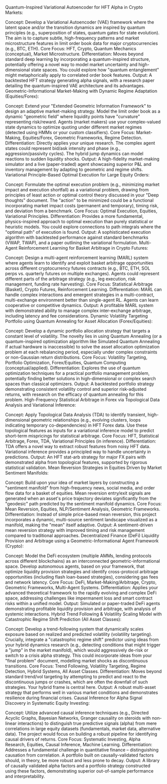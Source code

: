 Quantum-Inspired Variational Autoencoder for HFT Alpha in Crypto Markets:

Concept: Develop a Variational Autoencoder (VAE) framework where the latent space and/or the transition dynamics are inspired by quantum principles (e.g., superposition of states, quantum gates for state evolution). The aim is to capture subtle, high-frequency patterns and market microstructure features in limit order book data for major cryptocurrencies (e.g., BTC, ETH).
Core Focus: HFT, Crypto, Quantum Mechanics (conceptual), Market Microstructure.
Differentiation: Moves beyond standard deep learning by incorporating a quantum-inspired structure, potentially offering a novel way to model market uncertainty and high-dimensional state spaces. You could explore how "quantum entanglement" might metaphorically apply to correlated order book features.
Output: A backtested HFT strategy generating alpha signals, with a research paper detailing the quantum-inspired VAE architecture and its advantages.
Geometric-Informational Market-Making with Dynamic Regime Adaptation (Equities/Forex):

Concept: Extend your "Extended Geometric Information Framework" to design an adaptive market-making strategy. Model the limit order book as a dynamic "geometric field" where liquidity points have "curvature" representing risk/reward. Agents (market makers) use your complex-valued state dynamics to optimize quoting under different market regimes (detected using HMMs or your custom classifiers).
Core Focus: Market-Making, Equities/Forex, Geometric Frameworks, Regime Detection.
Differentiation: Directly applies your unique research. The complex agent states could represent bid/ask intensity and phase (e.g., aggression/passivity cycles). The hybrid jump dynamics can model reactions to sudden liquidity shocks.
Output: A high-fidelity market-making simulator and a live (paper-traded) agent showcasing superior P&L and inventory management by adapting to geometric and regime shifts.
Variational Principle-Based Optimal Execution for Large Equity Orders:

Concept: Formulate the optimal execution problem (e.g., minimizing market impact and execution shortfall) as a variational problem, drawing from principles of least action or optimal control theory discussed in your "Deep thoughts" document. The "action" to be minimized could be a functional incorporating market impact costs (permanent and temporary), timing risk, and deviation from a benchmark.
Core Focus: Optimal Execution, Equities, Variational Principles.
Differentiation: Provides a more fundamental, physics-inspired approach to optimal execution than purely statistical or heuristic models. You could explore connections to path integrals where the "optimal path" of execution is found.
Output: A sophisticated execution algorithm with backtested performance against standard benchmarks (VWAP, TWAP), and a paper outlining the variational formulation.
Multi-Agent Reinforcement Learning for Basket Arbitrage in Crypto Futures:

Concept: Design a multi-agent reinforcement learning (MARL) system where agents learn to identify and exploit basket arbitrage opportunities across different cryptocurrency futures contracts (e.g., BTC, ETH, SOL perps vs. quarterly futures on multiple exchanges). Agents could represent different parts of the arbitrage strategy (e.g., leg execution, risk management, funding rate harvesting).
Core Focus: Statistical Arbitrage (Basket), Crypto Futures, Reinforcement Learning.
Differentiation: MARL can handle complex interactions and emergent strategies in a multi-contract, multi-exchange environment better than single-agent RL. Agents can learn cooperative or competitive dynamics.
Output: A profitable MARL system with demonstrated ability to manage complex inter-exchange arbitrage, including latency and fee considerations.
Dynamic Volatility Targeting Portfolio using Quantum Annealing for Asset Allocation (Forex/Equities):

Concept: Develop a dynamic portfolio allocation strategy that targets a constant level of volatility. The novelty lies in using Quantum Annealing (or a quantum-inspired optimization algorithm like Simulated Quantum Annealing if actual hardware is inaccessible) to solve the asset allocation optimization problem at each rebalancing period, especially under complex constraints or non-Gaussian return distributions.
Core Focus: Volatility Targeting, Portfolio Optimization, Forex/Equities, Quantum Computing (conceptual/applied).
Differentiation: Explores the use of quantum optimization techniques for a practical portfolio management problem, potentially finding better solutions in high-dimensional or complex search spaces than classical optimizers.
Output: A backtested portfolio strategy demonstrating consistent volatility control and superior risk-adjusted returns, with research on the efficacy of quantum annealing for this problem.
High-Frequency Statistical Arbitrage in Forex via Topological Data Analysis and Variational Inference:

Concept: Apply Topological Data Analysis (TDA) to identify transient, high-dimensional geometric relationships (e.g., evolving clusters, loops indicating temporary co-dependencies) in HFT Forex data. Use these topological features as inputs for a variational inference model to predict short-term mispricings for statistical arbitrage.
Core Focus: HFT, Statistical Arbitrage, Forex, TDA, Variational Principles (in inference).
Differentiation: TDA offers a novel way to extract robust features from noisy HFT data. Variational inference provides a principled way to handle uncertainty in predictions.
Output: An HFT stat-arb strategy for major FX pairs with demonstrated alpha from topological features, supported by rigorous statistical validation.
Mean Reversion Strategies in Equities Driven by Market Sentiment Manifolds:

Concept: Build upon your idea of market layers by constructing a "sentiment manifold" from high-frequency news, social media, and order flow data for a basket of equities. Mean reversion entry/exit signals are generated when an asset's price trajectory deviates significantly from the "geodesic" path predicted by the sentiment manifold dynamics.
Core Focus: Mean Reversion, Equities, NLP/Sentiment Analysis, Geometric Frameworks.
Differentiation: Instead of simple price-based mean reversion, this project incorporates a dynamic, multi-source sentiment landscape visualized as a manifold, making the "mean" itself adaptive.
Output: A sentiment-driven mean reversion strategy with improved timing and risk management compared to traditional approaches.
Decentralized Finance (DeFi) Liquidity Provision and Arbitrage using a Geometric-Informational Agent Framework (Crypto):

Concept: Model the DeFi ecosystem (multiple AMMs, lending protocols across different blockchains) as an interconnected geometric-informational space. Develop autonomous agents, based on your framework, that optimize liquidity provision strategies and identify cross-protocol arbitrage opportunities (including flash loan-based strategies), considering gas fees and network latency.
Core Focus: DeFi, Market-Making/Arbitrage, Crypto, Geometric Frameworks, Multi-Agent Systems.
Differentiation: Applies your advanced theoretical framework to the rapidly evolving and complex DeFi space, addressing challenges like impermanent loss and smart contract risks within a unified model.
Output: Simulated or paper-traded DeFi agents demonstrating profitable liquidity provision and arbitrage, with analysis of systemic interactions.
Hybrid Trend Following & Volatility Scaling Model with Catastrophic Regime Shift Prediction (All Asset Classes):

Concept: Develop a trend-following system that dynamically scales exposure based on realized and predicted volatility (volatility targeting). Crucially, integrate a "catastrophic regime shift" predictor using ideas from your hybrid dynamics research (e.g., detecting conditions that might trigger a "jump" in the market manifold), which would aggressively de-risk or switch to a crisis alpha strategy. This could incorporate ideas from your "final problem" document, modelling market shocks as discontinuous transitions.
Core Focus: Trend Following, Volatility Targeting, Regime Detection, Hybrid Systems, All Asset Classes.
Differentiation: Moves beyond standard trend/vol targeting by attempting to predict and react to the discontinuous jumps or crashes, which are often the downfall of such strategies. Your hybrid frame is central here.
Output: A robust multi-asset strategy that performs well in various market conditions and demonstrates resilience during financial crises.
Causal Inference for Alpha Signal Discovery in Systematic Equity Investing:

Concept: Utilize advanced causal inference techniques (e.g., Directed Acyclic Graphs, Bayesian Networks, Granger causality on steroids with non-linear interactions) to distinguish true predictive signals (alpha) from mere correlations in large equity datasets (fundamentals, market data, alternative data). The project would focus on building a robust pipeline for identifying causal drivers of returns.
Core Focus: Systematic Investing, Alpha Research, Equities, Causal Inference, Machine Learning.
Differentiation: Addresses a fundamental challenge in quantitative finance – distinguishing causation from correlation. A portfolio built on causally-validated factors should, in theory, be more robust and less prone to decay.
Output: A library of causally validated alpha factors and a portfolio strategy constructed using these factors, demonstrating superior out-of-sample performance and interpretability.
